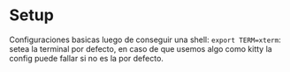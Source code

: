 # Setup
Configuraciones basicas luego de conseguir una shell:
`export TERM=xterm`: setea la terminal por defecto, en caso de que usemos algo como kitty la config puede fallar si no es la por defecto.
